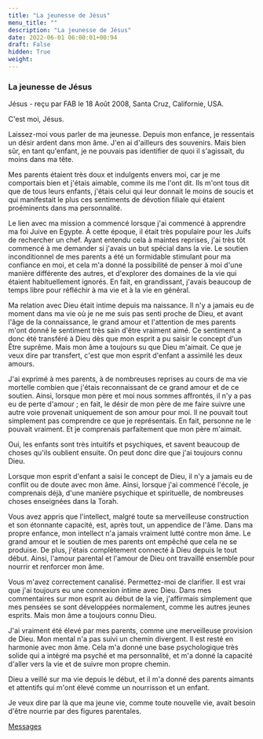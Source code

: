 ```yaml
---
title: "La jeunesse de Jésus"
menu_title: ""
description: "La jeunesse de Jésus"
date: 2022-06-01 06:00:01+00:94
draft: False
hidden: True
weight:
---
```

### La jeunesse de Jésus

Jésus - reçu par FAB le 18 Août 2008, Santa Cruz, Californie, USA.

C'est moi, Jésus.

Laissez-moi vous parler de ma jeunesse. Depuis mon enfance, je ressentais un désir ardent dans mon âme. J'en ai d'ailleurs des souvenirs. Mais bien sûr, en tant qu'enfant, je ne pouvais pas identifier de quoi il s'agissait, du moins dans ma tête.

Mes parents étaient très doux et indulgents envers moi, car je me comportais bien et j'étais aimable, comme ils me l'ont dit. Ils m'ont tous dit que de tous leurs enfants, j'étais celui qui leur donnait le moins de soucis et qui manifestait le plus ces sentiments de dévotion filiale qui étaient proéminents dans ma personnalité.

Le lien avec ma mission a commencé lorsque j'ai commencé à apprendre ma foi Juive en Egypte. À cette époque, il était très populaire pour les Juifs de rechercher un chef. Ayant entendu cela à maintes reprises, j'ai très tôt commencé à me demander si j'avais un but spécial dans la vie. Le soutien inconditionnel de mes parents a été un formidable stimulant pour ma confiance en moi, et cela m'a donné la possibilité de penser à moi d'une manière différente des autres, et d'explorer des domaines de la vie qui étaient habituellement ignorés. En fait, en grandissant, j'avais beaucoup de temps libre pour réfléchir à ma vie et à la vie en général.

Ma relation avec Dieu était intime depuis ma naissance. Il n'y a jamais eu de moment dans ma vie où je ne me suis pas senti proche de Dieu, et avant l'âge de la connaissance, le grand amour et l'attention de mes parents m'ont donné le sentiment très sain d'être vraiment aimé. Ce sentiment a donc été transféré à Dieu dès que mon esprit a pu saisir le concept d'un Être suprême. Mais mon âme a toujours su que Dieu m'aimait. Ce que je veux dire par transfert, c'est que mon esprit d'enfant a assimilé les deux amours.

J'ai exprimé à mes parents, à de nombreuses reprises au cours de ma vie mortelle combien que j'étais reconnaissant de ce grand amour et de ce soutien. Ainsi, lorsque mon père et moi nous sommes affrontés, il n'y a pas eu de perte d'amour ; en fait, le désir de mon père de me faire suivre une autre voie provenait uniquement de son amour pour moi. Il ne pouvait tout simplement pas comprendre ce que je représentais. En fait, personne ne le pouvait vraiment. Et je comprenais parfaitement que mon père m'aimait.

Oui, les enfants sont très intuitifs et psychiques, et savent beaucoup de choses qu'ils oublient ensuite. On peut donc dire que j'ai toujours connu Dieu.

Lorsque mon esprit d'enfant a saisi le concept de Dieu, il n'y a jamais eu de conflit ou de doute avec mon âme. Ainsi, lorsque j'ai commencé l'école, je comprenais déjà, d'une manière psychique et spirituelle, de nombreuses choses enseignées dans la Torah.

Vous avez appris que l'intellect, malgré toute sa merveilleuse construction et son étonnante capacité, est, après tout, un appendice de l'âme. Dans ma propre enfance, mon intellect n'a jamais vraiment lutté contre mon âme. Le grand amour et le soutien de mes parents ont empêché que cela ne se produise. De plus, j'étais complètement connecté à Dieu depuis le tout début. Ainsi, l'amour parental et l'amour de Dieu ont travaillé ensemble pour nourrir et renforcer mon âme.

Vous m'avez correctement canalisé. Permettez-moi de clarifier. Il est vrai que j'ai toujours eu une connexion intime avec Dieu. Dans mes commentaires sur mon esprit au début de la vie, j'affirmais simplement que mes pensées se sont développées normalement, comme les autres jeunes esprits. Mais mon âme a toujours connu Dieu.

J'ai vraiment été élevé par mes parents, comme une merveilleuse provision de Dieu. Mon mental n'a pas suivi un chemin divergent. Il est resté en harmonie avec mon âme. Cela m'a donné une base psychologique très solide qui a intégré ma psyché et ma personnalité, et m'a donné la capacité d'aller vers la vie et de suivre mon propre chemin.

Dieu a veillé sur ma vie depuis le début, et il m'a donné des parents aimants et attentifs qui m'ont élevé comme un nourrisson et un enfant.

Je veux dire par là que ma jeune vie, comme toute nouvelle vie, avait besoin d'être nourrie par des figures parentales.

[Messages](/fr-contemporary-messages/fr-contemporary-messages-by-date-order/fr-contemporary-messages-2008)